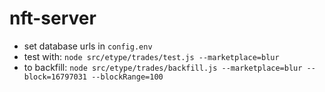 # nft-server

- set database urls in `config.env`
- test with: `node src/etype/trades/test.js --marketplace=blur`
- to backfill:
  `node src/etype/trades/backfill.js --marketplace=blur --block=16797031 --blockRange=100`
